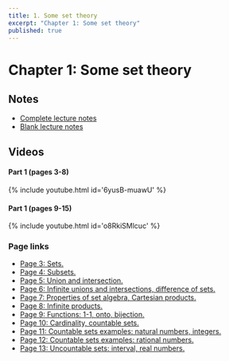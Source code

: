 ```yaml
---
title: 1. Some set theory
excerpt: "Chapter 1: Some set theory"
published: true
---
```


# Chapter 1: Some set theory

## Notes

* [Complete lecture notes]({{site.baseurl}}/assets/notes/mth427_notes_1.pdf)
* [Blank lecture notes]({{site.baseurl}}/assets/blank_notes/mth427_blanks_1.pdf)

## Videos

#### Part 1 (pages 3-8)


{% include youtube.html id='6yusB-muawU' %}

#### Part 1 (pages 9-15)

{% include youtube.html id='o8RkiSMlcuc' %}


### Page links

* [Page 3: Sets.](https://www.youtube.com/watch?v=6yusB-muawU&t=0s)
* [Page 4: Subsets.](https://www.youtube.com/watch?v=6yusB-muawU&t=335s)
* [Page 5: Union and intersection.](https://www.youtube.com/watch?v=6yusB-muawU&t=756s)
* [Page 6: Infinite unions and intersections, difference of sets.](https://www.youtube.com/watch?v=6yusB-muawU&t=918s)
* [Page 7: Properties of set algebra, Cartesian products.](https://www.youtube.com/watch?v=6yusB-muawU&t=1111s)
* [Page 8: Infinite products.](https://www.youtube.com/watch?v=6yusB-muawU&t=1661s)
* [Page 9: Functions: 1-1, onto, bijection.](https://www.youtube.com/watch?v=o8RkiSMlcuc&t=0s)
* [Page 10: Cardinality, countable sets.](https://www.youtube.com/watch?v=o8RkiSMlcuc&t=232s)
* [Page 11: Countable sets examples: natural numbers, integers.](https://www.youtube.com/watch?v=o8RkiSMlcuc&t=631s)
* [Page 12: Countable sets examples: rational numbers.](https://www.youtube.com/watch?v=o8RkiSMlcuc&t=908s)
* [Page 13: Uncountable sets: interval, real numbers.](https://www.youtube.com/watch?v=o8RkiSMlcuc&t=1503s)
